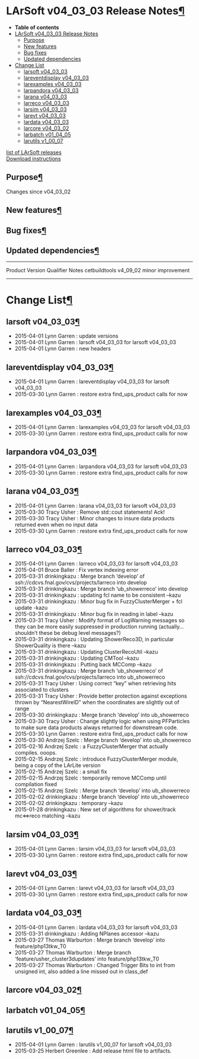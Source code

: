 LArSoft v04\_03\_03 Release Notes[¶](#LArSoft-v04_03_03-Release-Notes)
======================================================================

-   **Table of contents**
-   [LArSoft v04\_03\_03 Release Notes](#LArSoft-v04_03_03-Release-Notes)
    -   [Purpose](#Purpose)
    -   [New features](#New-features)
    -   [Bug fixes](#Bug-fixes)
    -   [Updated dependencies](#Updated-dependencies)
-   [Change List](#Change-List)
    -   [larsoft v04\_03\_03](#larsoft-v04_03_03)
    -   [lareventdisplay v04\_03\_03](#lareventdisplay-v04_03_03)
    -   [larexamples v04\_03\_03](#larexamples-v04_03_03)
    -   [larpandora v04\_03\_03](#larpandora-v04_03_03)
    -   [larana v04\_03\_03](#larana-v04_03_03)
    -   [larreco v04\_03\_03](#larreco-v04_03_03)
    -   [larsim v04\_03\_03](#larsim-v04_03_03)
    -   [larevt v04\_03\_03](#larevt-v04_03_03)
    -   [lardata v04\_03\_03](#lardata-v04_03_03)
    -   [larcore v04\_03\_02](#larcore-v04_03_02)
    -   [larbatch v01\_04\_05](#larbatch-v01_04_05)
    -   [larutils v1\_00\_07](#larutils-v1_00_07)

[list of LArSoft releases](LArSoft_release_list)\
[Download instructions](http://scisoft.fnal.gov/scisoft/bundles/larsoft/v04_03_03/larsoft-v04_03_03.html)


Purpose[¶](#Purpose)
--------------------

Changes since v04\_03\_02


New features[¶](#New-features)
------------------------------


Bug fixes[¶](#Bug-fixes)
------------------------


Updated dependencies[¶](#Updated-dependencies)
----------------------------------------------

  --------------- ------------ ----------- -------------------
  Product         Version      Qualifier   Notes
  cetbuildtools   v4\_09\_02               minor improvement
  --------------- ------------ ----------- -------------------


Change List[¶](#Change-List)
============================


larsoft v04\_03\_03[¶](#larsoft-v04_03_03)
------------------------------------------

-   2015-04-01 Lynn Garren : update versions
-   2015-04-01 Lynn Garren : larsoft v04\_03\_03 for larsoft v04\_03\_03
-   2015-04-01 Lynn Garren : new headers


lareventdisplay v04\_03\_03[¶](#lareventdisplay-v04_03_03)
----------------------------------------------------------

-   2015-04-01 Lynn Garren : lareventdisplay v04\_03\_03 for larsoft v04\_03\_03
-   2015-03-30 Lynn Garren : restore extra find\_ups\_product calls for now


larexamples v04\_03\_03[¶](#larexamples-v04_03_03)
--------------------------------------------------

-   2015-04-01 Lynn Garren : larexamples v04\_03\_03 for larsoft v04\_03\_03
-   2015-03-30 Lynn Garren : restore extra find\_ups\_product calls for now


larpandora v04\_03\_03[¶](#larpandora-v04_03_03)
------------------------------------------------

-   2015-04-01 Lynn Garren : larpandora v04\_03\_03 for larsoft v04\_03\_03
-   2015-03-30 Lynn Garren : restore extra find\_ups\_product calls for now


larana v04\_03\_03[¶](#larana-v04_03_03)
----------------------------------------

-   2015-04-01 Lynn Garren : larana v04\_03\_03 for larsoft v04\_03\_03
-   2015-03-30 Tracy Usher : Remove std::cout statements! Ack!
-   2015-03-30 Tracy Usher : Minor changes to insure data products returned even when no input data
-   2015-03-30 Lynn Garren : restore extra find\_ups\_product calls for now


larreco v04\_03\_03[¶](#larreco-v04_03_03)
------------------------------------------

-   2015-04-01 Lynn Garren : larreco v04\_03\_03 for larsoft v04\_03\_03
-   2015-04-01 Bruce Baller : Fix vertex indexing error
-   2015-03-31 drinkingkazu : Merge branch ‘develop’ of ssh://cdcvs.fnal.gov/cvs/projects/larreco into develop
-   2015-03-31 drinkingkazu : Merge branch ‘ub\_showerreco’ into develop
-   2015-03-31 drinkingkazu : updating fcl name to be consistent –kazu
-   2015-03-31 drinkingkazu : Minor bug fix in FuzzyClusterMerger + fcl update -kazu
-   2015-03-31 drinkingkazu : Minor bug fix in reading in label –kazu
-   2015-03-31 Tracy Usher : Modify format of LogWarning messages so they can be more easily suppressed in production running (actually… shouldn’t these be debug level messages?)
-   2015-03-31 drinkingkazu : Updating ShowerReco3D, in particular ShowerQuality is there –kazu
-   2015-03-31 drinkingkazu : Updating ClusterRecoUtil –kazu
-   2015-03-31 drinkingkazu : Updating CMTool –kazu
-   2015-03-31 drinkingkazu : Putting back MCComp –kazu
-   2015-03-31 drinkingkazu : Merge branch ‘ub\_showerreco’ of ssh://cdcvs.fnal.gov/cvs/projects/larreco into ub\_showerreco
-   2015-03-31 Tracy Usher : Using correct “key” when retrieving hits associated to clusters
-   2015-03-31 Tracy Usher : Provide better protection against exceptions thrown by “NearestWireID” when the coordinates are slightly out of range
-   2015-03-30 drinkingkazu : Merge branch ‘develop’ into ub\_showerreco
-   2015-03-30 Tracy Usher : Change slightly logic when using PFParticles to make sure data products always returned for downstream code.
-   2015-03-30 Lynn Garren : restore extra find\_ups\_product calls for now
-   2015-03-30 Andrzej Szelc : Merge branch ‘develop’ into ub\_showerreco
-   2015-02-16 Andrzej Szelc : a FuzzyClusterMerger that actually compiles. ooops.
-   2015-02-15 Andrzej Szelc : introduce FuzzyClusterMerger module, being a copy of the LArLite version
-   2015-02-15 Andrzej Szelc : a small fix
-   2015-02-15 Andrzej Szelc : temporarily remove MCComp until compilation fixed
-   2015-02-15 Andrzej Szelc : Merge branch ‘develop’ into ub\_showerreco
-   2015-02-02 drinkingkazu : Merge branch ‘develop’ into ub\_showerreco
-   2015-02-02 drinkingkazu : temporary –kazu
-   2015-01-28 drinkingkazu : New set of algorithms for shower/track mc\<=\>reco matching –kazu


larsim v04\_03\_03[¶](#larsim-v04_03_03)
----------------------------------------

-   2015-04-01 Lynn Garren : larsim v04\_03\_03 for larsoft v04\_03\_03
-   2015-03-30 Lynn Garren : restore extra find\_ups\_product calls for now


larevt v04\_03\_03[¶](#larevt-v04_03_03)
----------------------------------------

-   2015-04-01 Lynn Garren : larevt v04\_03\_03 for larsoft v04\_03\_03
-   2015-03-30 Lynn Garren : restore extra find\_ups\_product calls for now


lardata v04\_03\_03[¶](#lardata-v04_03_03)
------------------------------------------

-   2015-04-01 Lynn Garren : lardata v04\_03\_03 for larsoft v04\_03\_03
-   2015-03-31 drinkingkazu : Adding NPlanes accessor –kazu
-   2015-03-27 Thomas Warburton : Merge branch ‘develop’ into feature/php13tkw\_T0
-   2015-03-27 Thomas Warburton : Merge branch ‘feature/usher\_cluster3dupdates’ into feature/php13tkw\_T0
-   2015-03-27 Thomas Warburton : Changed Trigger Bits to int from unsigned int, also added a line missed out in class\_def


larcore v04\_03\_02[¶](#larcore-v04_03_02)
------------------------------------------


larbatch v01\_04\_05[¶](#larbatch-v01_04_05)
--------------------------------------------


larutils v1\_00\_07[¶](#larutils-v1_00_07)
------------------------------------------

-   2015-04-01 Lynn Garren : larutils v1\_00\_07 for larsoft v04\_03\_03
-   2015-03-25 Herbert Greenlee : Add release html file to artifacts.
